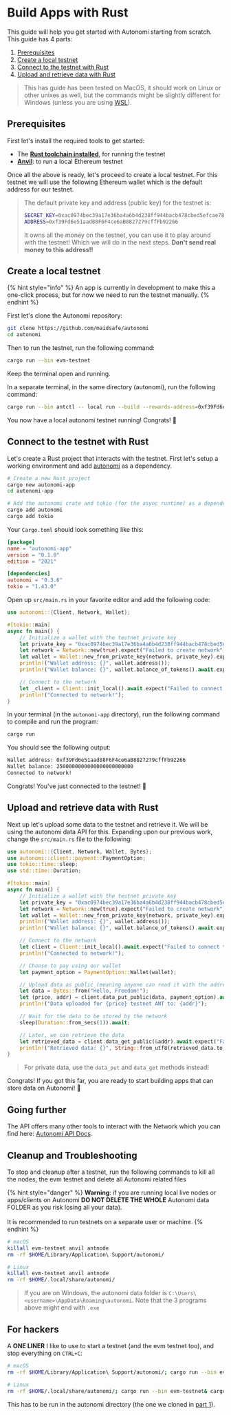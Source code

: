 # Build Apps with Rust

This guide will help you get started with Autonomi starting from scratch. This guide has 4 parts:

1. [Prerequisites](build_apps_with_rust.md#prerequisites)
2. [Create a local testnet](build_apps_with_rust.md#create-a-local-testnet)
3. [Connect to the testnet with Rust](build_apps_with_rust.md#connect-to-the-testnet-with-rust)
4. [Upload and retrieve data with Rust](build_apps_with_rust.md#upload-and-retrieve-data-with-rust)

> This has guide has been tested on MacOS, it should work on Linux or other unixes as well, but the commands might be slightly different for Windows (unless you are using [WSL](https://learn.microsoft.com/en-us/windows/wsl/install)).

## Prerequisites

First let's install the required tools to get started:

* The [**Rust toolchain installed**](https://www.rust-lang.org/tools/install), for running the testnet
* [**Anvil**](https://book.getfoundry.sh/getting-started/installation): to run a local Ethereum testnet

Once all the above is ready, let's proceed to create a local testnet. For this testnet we will use the following Ethereum wallet which is the default address for our testnet.

> The default private key and address (public key) for the testnet is:
>
> ```bash
> SECRET_KEY=0xac0974bec39a17e36ba4a6b4d238ff944bacb478cbed5efcae784d7bf4f2ff80
> ADDRESS=0xf39Fd6e51aad88F6F4ce6aB8827279cffFb92266
> ```
>
> It owns all the money on the testnet, you can use it to play around with the testnet! Which we will do in the next steps. **Don't send real money to this address!!**

## Create a local testnet

{% hint style="info" %}
An app is currently in development to make this a one-click process, but for now we need to run the testnet manually.
{% endhint %}

First let's clone the Autonomi repository:

```bash
git clone https://github.com/maidsafe/autonomi
cd autonomi
```

Then to run the testnet, run the following command:

```bash
cargo run --bin evm-testnet
```

Keep the terminal open and running.

In a separate terminal, in the same directory (autonomi), run the following command:

```bash
cargo run --bin antctl -- local run --build --rewards-address=0xf39Fd6e51aad88F6F4ce6aB8827279cffFb92266
```

You now have a local autonomi testnet running! Congrats! 🎉

## Connect to the testnet with Rust

Let's create a Rust project that interacts with the testnet. First let's setup a working environment and add [autonomi](https://crates.io/crates/autonomi) as a dependency.

```bash
# Create a new Rust project
cargo new autonomi-app
cd autonomi-app

# Add the autonomi crate and tokio (for the async runtime) as a dependency
cargo add autonomi
cargo add tokio
```

Your `Cargo.toml` should look something like this:

```toml
[package]
name = "autonomi-app"
version = "0.1.0"
edition = "2021"

[dependencies]
autonomi = "0.3.6"
tokio = "1.43.0"
```

Open up `src/main.rs` in your favorite editor and add the following code:

```rust
use autonomi::{Client, Network, Wallet};

#[tokio::main]
async fn main() {
    // Initialize a wallet with the testnet private key
    let private_key = "0xac0974bec39a17e36ba4a6b4d238ff944bacb478cbed5efcae784d7bf4f2ff80";
    let network = Network::new(true).expect("Failed to create network");
    let wallet = Wallet::new_from_private_key(network, private_key).expect("Failed to create wallet");
    println!("Wallet address: {}", wallet.address());
    println!("Wallet balance: {}", wallet.balance_of_tokens().await.expect("Failed to get balance"));

    // Connect to the network
    let _client = Client::init_local().await.expect("Failed to connect to network");
    println!("Connected to network!");
}
```

In your terminal (in the `autonomi-app` directory), run the following command to compile and run the program:

```bash
cargo run
```

You should see the following output:

```bash
Wallet address: 0xf39Fd6e51aad88F6F4ce6aB8827279cffFb92266
Wallet balance: 2500000000000000000000000
Connected to network!
```

Congrats! You've just connected to the testnet! 🎉

## Upload and retrieve data with Rust

Next up let's upload some data to the testnet and retrieve it. We will be using the autonomi data API for this. Expanding upon our previous work, change the `src/main.rs` file to the following:

```rust
use autonomi::{Client, Network, Wallet, Bytes};
use autonomi::client::payment::PaymentOption;
use tokio::time::sleep;
use std::time::Duration;

#[tokio::main]
async fn main() {
    // Initialize a wallet with the testnet private key
    let private_key = "0xac0974bec39a17e36ba4a6b4d238ff944bacb478cbed5efcae784d7bf4f2ff80";
    let network = Network::new(true).expect("Failed to create network");
    let wallet = Wallet::new_from_private_key(network, private_key).expect("Failed to create wallet");
    println!("Wallet address: {}", wallet.address());
    println!("Wallet balance: {}", wallet.balance_of_tokens().await.expect("Failed to get balance"));

    // Connect to the network
    let client = Client::init_local().await.expect("Failed to connect to network");
    println!("Connected to network!");

    // Choose to pay using our wallet
    let payment_option = PaymentOption::Wallet(wallet);

    // Upload data as public (meaning anyone can read it with the address)
    let data = Bytes::from("Hello, Freedom!");
    let (price, addr) = client.data_put_public(data, payment_option).await.expect("Failed to upload data");
    println!("Data uploaded for {price} testnet ANT to: {addr}");

    // Wait for the data to be stored by the network
    sleep(Duration::from_secs(1)).await;

    // Later, we can retrieve the data
    let retrieved_data = client.data_get_public(&addr).await.expect("Failed to retrieve data");
    println!("Retrieved data: {}", String::from_utf8(retrieved_data.to_vec()).expect("Failed to decode data"));
}
```

> For private data, use the `data_put` and `data_get` methods instead!

Congrats! If you got this far, you are ready to start building apps that can store data on Autonomi! 🎉

## Going further

The API offers many other tools to interact with the Network which you can find here: [Autonomi API Docs](https://docs.autonomi.com/developers/api-reference/).

## Cleanup and Troubleshooting

To stop and cleanup after a testnet, run the following commands to kill all the nodes, the evm testnet and delete all Autonomi related files&#x20;

{% hint style="danger" %}
**Warning**: if you are running local live nodes or apps/clients on Autonomi **DO NOT DELETE THE WHOLE** Autonomi data FOLDER as you risk losing all your data). \
\
It is recommended to run testnets on a separate user or machine.
{% endhint %}



```bash
# macOS
killall evm-testnet anvil antnode
rm -rf $HOME/Library/Application\ Support/autonomi/

# Linux
killall evm-testnet anvil antnode
rm -rf $HOME/.local/share/autonomi/
```

> If you are on Windows, the autonomi data folder is `C:\Users\<username>\AppData\Roaming\autonomi`. Note that the 3 programs above might end with `.exe`

## For hackers

A **ONE LINER** I like to use to start a testnet (and the evm testnet too), and stop everything on `CTRL+C`:

```bash
# macOS
rm -rf $HOME/Library/Application\ Support/autonomi/; cargo run --bin evm-testnet& cargo run --bin antctl -- local run --build --rewards-address=0xf39Fd6e51aad88F6F4ce6aB8827279cffFb92266; cat || killall evm-testnet anvil antnode

# Linux
rm -rf $HOME/.local/share/autonomi/; cargo run --bin evm-testnet& cargo run --bin antctl -- local run --build --rewards-address=0xf39Fd6e51aad88F6F4ce6aB8827279cffFb92266; cat || killall evm-testnet anvil antnode
```

This has to be run in the autonomi directory (the one we cloned in [part 1](build_apps_with_rust.md#create-a-local-testnet)).
